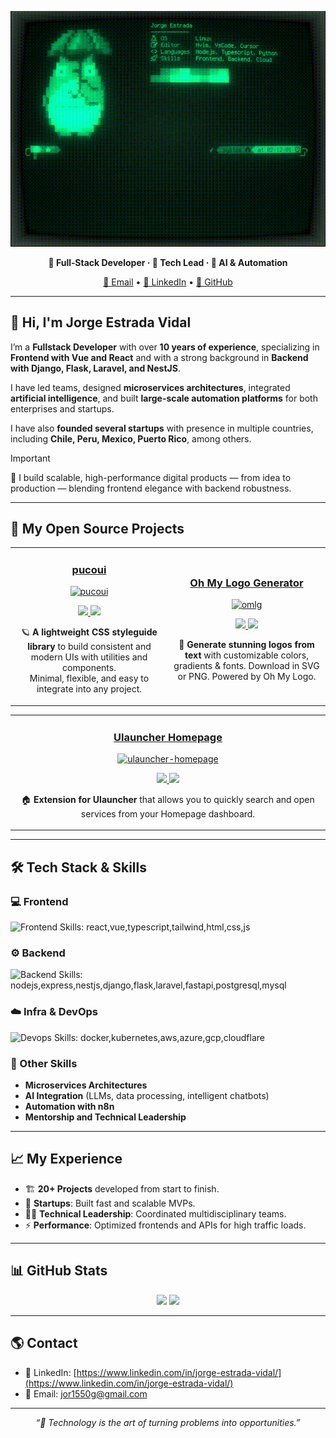 ![pucodev](assets/pucodev-term.gif)

<!-- Tagline -->
<p align="center">
  <b>🚀 Full‑Stack Developer · 🧩 Tech Lead · 🧠 AI & Automation</b>
</p>

<p align="center">
  <a href="mailto:jor1550g@gmail.com">📧 Email</a> •
  <a href="https://www.linkedin.com/in/jorge-estrada-vidal">💼 LinkedIn</a> •
  <a href="https://github.com/pucodev">🐙 GitHub</a>
</p>

---

## 👋 Hi, I'm Jorge Estrada Vidal

I’m a **Fullstack Developer** with over **10 years of experience**, specializing in **Frontend with Vue and React** and with a strong background in **Backend with Django, Flask, Laravel, and NestJS**.

I have led teams, designed **microservices architectures**, integrated **artificial intelligence**, and built **large-scale automation platforms** for both enterprises and startups.

I have also **founded several startups** with presence in multiple countries, including **Chile, Peru, Mexico, Puerto Rico**, among others.

> [!IMPORTANT]
> 🎯 I build scalable, high-performance digital products — from idea to production — blending frontend elegance with backend robustness.

---

## 🚀 My Open Source Projects

<table>
  <tr>
    <td width="50%">
      <h3 align="center"><a href="https://pucodev.github.io/pucoui/" target="_blank">pucoui</a></h3>
      <div align="center">
        <a href="https://pucodev.github.io/pucoui/" target="_blank"
          ><img
            src="https://raw.githubusercontent.com/pucodev/pucoui/refs/heads/develop/assets/pucoui-showcase.png"
            width="100%"
            alt="pucoui"
        /></a>
        <p>
          <a href="https://github.com/pucodev/pucoui" target="_blank">
            <img
              src="https://img.shields.io/badge/Github-8760db?style=for-the-badge&logo=github"
            />
          </a>
          <a href="https://pucodev.github.io/pucoui" target="_blank">
            <img
              src="https://img.shields.io/badge/Website-8760db?style=for-the-badge&logo=google-chrome&logoColor=fff"
            />
          </a>
        </p>
        <p>
          🪐 <b>A lightweight CSS styleguide library</b> to build consistent and
          modern UIs with utilities and components. <br />
          Minimal, flexible, and easy to integrate into any project.
        </p>
      </div>
    </td>
    <td width="50%">
      <h3 align="center"><a href="https://pucodev.github.io/omlg" target="_blank">Oh My Logo Generator</a></h3>
      <div align="center">
        <a href="https://pucodev.github.io/omlg" target="_blank"
          ><img
            src="https://github.com/pucodev/omlg/blob/develop/assets/omlg-generator.png?raw=true"
            width="100%"
            alt="omlg"
        /></a>
        <p>
          <a href="https://github.com/pucodev/omlg" target="_blank">
            <img
              src="https://img.shields.io/badge/Github-8760db?style=for-the-badge&logo=github"
            />
          </a>
          <a href="https://pucodev.github.io/omlg" target="_blank">
            <img
              src="https://img.shields.io/badge/Website-8760db?style=for-the-badge&logo=google-chrome&logoColor=fff"
            />
          </a>
        </p>
        <p>
          🌟 <b>Generate stunning logos from text</b> with customizable colors,
          gradients & fonts. Download in SVG or PNG. Powered by Oh My Logo.
        </p>
      </div>
    </td>
  </tr>
</table>

<table>
  <tr>
    <td>
      <h3 align="center">
        <a href="https://github.com/pucodev/ulauncher-homepage" target="_blank"
          >Ulauncher Homepage</a
        >
      </h3>
      <div align="center">
        <a href="https://github.com/pucodev/ulauncher-homepage" target="_blank"
          ><img
            src="https://github.com/pucodev/ulauncher-homepage/blob/develop/screenshots/ulauncher-homepage.png?raw=true"
            width="100%"
            alt="ulauncher-homepage"
        /></a>
        <p>
          <a
            href="https://github.com/pucodev/ulauncher-homepage"
            target="_blank"
          >
            <img
              src="https://img.shields.io/badge/Github-8760db?style=for-the-badge&logo=github"
            />
          </a>
          <a
            href="https://ext.ulauncher.io/-/github-pucodev-ulauncher-homepage"
            target="_blank"
          >
            <img
              src="https://img.shields.io/badge/Website-8760db?style=for-the-badge&logo=google-chrome&logoColor=fff"
            />
          </a>
        </p>
        <p>
          🏠 <b>Extension for Ulauncher</b> that allows you to quickly
          search and open services from your Homepage dashboard.
        </p>
      </div>
    </td>
  </tr>
</table>

---

## 🛠 Tech Stack & Skills

### 💻 Frontend

![Frontend Skills: react,vue,typescript,tailwind,html,css,js](https://skillicons.dev/icons?i=react,vue,typescript,tailwind,html,css,js&perline=6)

### ⚙️ Backend

![Backend Skills: nodejs,express,nestjs,django,flask,laravel,fastapi,postgresql,mysql](https://skillicons.dev/icons?i=nodejs,express,nestjs,django,flask,laravel,fastapi,postgresql,mysql&perline=6)

### ☁️ Infra & DevOps

![Devops Skills: docker,kubernetes,aws,azure,gcp,cloudflare](https://skillicons.dev/icons?i=docker,kubernetes,aws,azure,gcp,cloudflare&perline=6)

### 🧠 Other Skills

- **Microservices Architectures**
- **AI Integration** (LLMs, data processing, intelligent chatbots)
- **Automation with n8n**
- **Mentorship and Technical Leadership**

---

## 📈 My Experience

- 🏗 **20+ Projects** developed from start to finish.
- 🚀 **Startups**: Built fast and scalable MVPs.
- 🧑‍💻 **Technical Leadership**: Coordinated multidisciplinary teams.
- ⚡ **Performance**: Optimized frontends and APIs for high traffic loads.

---

## 📊 GitHub Stats

<p align="center">
  <img src="https://github-readme-stats.vercel.app/api?username=pucodev&show_icons=true&theme=radical&hide_rank=true&hide=contribs" height="165" />
  <img src="https://github-readme-stats.vercel.app/api/top-langs/?username=pucodev&layout=compact&theme=radical" height="165" />
</p>

---

## 🌎 Contact

- 💼 LinkedIn: [https://www.linkedin.com/in/jorge-estrada-vidal/](https://www.linkedin.com/in/jorge-estrada-vidal/)
- 📧 Email: [jor1550g@gmail.com](mailto:jor1550g@gmail.com)

---

<p align="center">
  <i>“🚀 Technology is the art of turning problems into opportunities.”</i>
</p>

